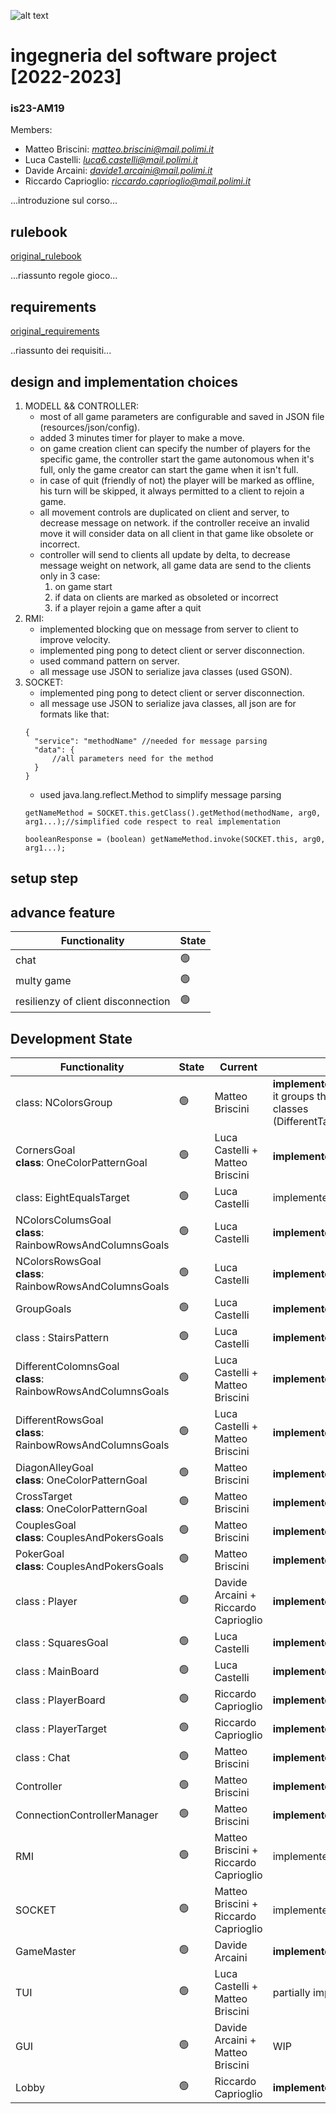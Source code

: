 
![alt text](https://github.com/MatteoBriscini/is23-AM19/blob/master/Deliveries/UML/Display_1.jpg)
# ingegneria del software project [2022-2023]
### is23-AM19

Members: <br>
  * Matteo Briscini: *matteo.briscini@mail.polimi.it*
  * Luca Castelli: *luca6.castelli@mail.polimi.it*
  * Davide Arcaini: *davide1.arcaini@mail.polimi.it*
  * Riccardo Caprioglio: *riccardo.caprioglio@mail.polimi.it*

...introduzione sul corso...

## rulebook
[original_rulebook](https://github.com/MatteoBriscini/is23-AM19/blob/master/Deliveries/UML/MyShelfie_Ruleboo_ENG.pdf)

...riassunto regole gioco...

## requirements
[original_requirements](https://github.com/MatteoBriscini/is23-AM19/blob/master/Deliveries/UML/requirements.pdf)

..riassunto dei requisiti... 

## design and implementation choices
1. MODELL && CONTROLLER:
   * most of all game parameters are configurable and saved in JSON file (resources/json/config).
   * added 3 minutes timer for player to make a move.
   * on game creation client can specify the number of players for the specific game, the controller start the game autonomous when it's full, only the game creator can start the game when it isn't full.
   * in case of quit (friendly of not) the player will be marked as offline, his turn will be skipped, it always permitted to a client to rejoin a game.
   * all movement controls are duplicated on client and server, to decrease message on network. if the controller receive an invalid move it will consider data on all client in that game like obsolete or incorrect.
   * controller will send to clients all update by delta, to decrease message weight on network, all game data are send to the clients only in 3 case:
     1. on game start
     2. if data on clients are marked as obsoleted or incorrect
     3. if a player rejoin a game after a quit
2. RMI:
   * implemented blocking que on message from server to client to improve velocity.
   * implemented ping pong to detect client or server disconnection.
   * used command pattern on server.
   * all message use JSON to serialize java classes (used GSON).
3. SOCKET:
   * implemented ping pong to detect client or server disconnection.
   * all message use JSON to serialize java classes, all json are for formats like that:
    ```
    {
      "service": "methodName" //needed for message parsing
      "data": {
          //all parameters need for the method
      }
    }
    ```
   * used java.lang.reflect.Method to simplify message parsing
    ``` 
    getNameMethod = SOCKET.this.getClass().getMethod(methodName, arg0, arg1...);//simplified code respect to real implementation
  
   booleanResponse = (boolean) getNameMethod.invoke(SOCKET.this, arg0, arg1...);
    ```

## setup step

## advance feature 

| Functionality                      | State          |
|------------------------------------|----------------|
| chat                               | :green_circle: |
| multy game                         | :green_circle: |
| resilienzy of client disconnection | :green_circle: |


## Development State

| Functionality                                                      | State          | Current                               | Comment                                                                                                                            |
|--------------------------------------------------------------------|----------------|---------------------------------------|------------------------------------------------------------------------------------------------------------------------------------|
| class: NColorsGroup                                                | :green_circle: | Matteo Briscini                       | <b>implemented && tested </b><br/> it groups the funcionalities of previouse classes (DifferentTarget,EqualTarget,NElementsTarget) |
| CornersGoal <br> <b>class</b>: OneColorPatternGoal                 | :green_circle: | Luca Castelli + Matteo Briscini       | <b>implemented && tested</b>                                                                                                       |
| class: EightEqualsTarget                                           | :green_circle: | Luca Castelli                         | implemented && tested                                                                                                              |
| NColorsColumsGoal <br> <b>class</b>: RainbowRowsAndColumnsGoals    | :green_circle: | Luca Castelli                         | <b>implemented && tested</b>                                                                                                       |
| NColorsRowsGoal <br> <b>class</b>: RainbowRowsAndColumnsGoals      | :green_circle: | Luca Castelli                         | <b>implemented && tested</b>                                                                                                       |
| GroupGoals                                                         | :green_circle: | Luca Castelli                         | <b>implemented && tested</b>                                                                                                       |
| class : StairsPattern                                              | :green_circle: | Luca Castelli                         | <b>implemented && tested</b>                                                                                                       |
| DifferentColomnsGoal <br> <b>class</b>: RainbowRowsAndColumnsGoals | :green_circle: | Luca Castelli + Matteo Briscini       | <b>implemented && tested</b>                                                                                                       |
| DifferentRowsGoal  <br> <b>class</b>: RainbowRowsAndColumnsGoals   | :green_circle: | Luca Castelli + Matteo Briscini       | <b>implemented && tested</b>                                                                                                       |
| DiagonAlleyGoal <br> <b>class</b>: OneColorPatternGoal             | :green_circle: | Matteo Briscini                       | <b>implemented && tested</b>                                                                                                       |
| CrossTarget   <br> <b>class</b>: OneColorPatternGoal               | :green_circle: | Matteo Briscini                       | <b>implemented && tested</b>                                                                                                       |
| CouplesGoal <br> <b>class</b>: CouplesAndPokersGoals               | :green_circle: | Matteo Briscini                       | <b>implemented && tested</b>                                                                                                       |
| PokerGoal <br> <b>class</b>: CouplesAndPokersGoals                 | :green_circle: | Matteo Briscini                       | <b>implemented && tested</b>                                                                                                       |
| class : Player                                                     | :green_circle: | Davide Arcaini + Riccardo Caprioglio  | <b>implemented && tested</b>                                                                                                       |
| class : SquaresGoal                                                | :green_circle: | Luca Castelli                         | <b>implemented && tested</b>                                                                                                       |
| class : MainBoard                                                  | :green_circle: | Luca Castelli                         | <b>implemented && tested</b>                                                                                                       |
| class : PlayerBoard                                                | :green_circle: | Riccardo Caprioglio                   | <b>implemented && tested</b>                                                                                                       |            
| class : PlayerTarget                                               | :green_circle: | Riccardo Caprioglio                   | <b>implemented && tested</b>                                                                                                       |    
| class : Chat                                                       | :green_circle: | Matteo Briscini                       | <b>implemented && tested</b>                                                                                                       |    
| Controller                                                         | :green_circle: | Matteo Briscini                       | <b>implemented && tested</b>                                                                                                       |    
| ConnectionControllerManager                                        | :green_circle: | Matteo Briscini                       | <b>implemented && tested</b>                                                                                                       |    
| RMI                                                                | :green_circle: | Matteo Briscini + Riccardo Caprioglio | implemented && partially tested                                                                                                    |    
| SOCKET                                                   | :green_circle: | Matteo Briscini + Riccardo Caprioglio | implemented && partially tested                                                                                                    |    
| GameMaster                                                         | :green_circle: | Davide Arcaini                        | <b>implemented && tested<b>                                                                                                        |
| TUI                                                                | :green_circle: | Luca Castelli + Matteo Briscini                       | partially impremented                                                                                                              |
| GUI                                                                | :green_circle: | Davide Arcaini  + Matteo Briscini                        | WIP                                                                                                                                |
| Lobby                                                              | :green_circle: |  Riccardo Caprioglio                                     | <b>implemented && tested</b>                                                                                                       |